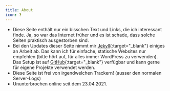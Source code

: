 ```yaml
---
title: About
icon: ❓
---
```


- Diese Seite enthält nur ein bisschen Text und Links, die ich interessant finde. Ja, so war das Internet früher und es ist schade, dass solche Seiten praktisch ausgestorben sind.
- Bei den Updates dieser Seite nimmt mir [Jekyll](https://jekyllrb.com){:target="_blank"} einiges an Arbeit ab. Das kann ich für einfache, statische Websites nur empfehlen (bitte hört auf, für alles immer WordPress zu verwenden). Das Setup ist auf [GitHub](https://github.com/michelneeser/personal-website){:target="_blank"} verfügbar und kann gerne für eigene Projekte verwendet werden.
- Diese Seite ist frei von irgendwelchen Trackern! (ausser den normalen Server-Logs)
- Ununterbrochen online seit dem 23.04.2021.
